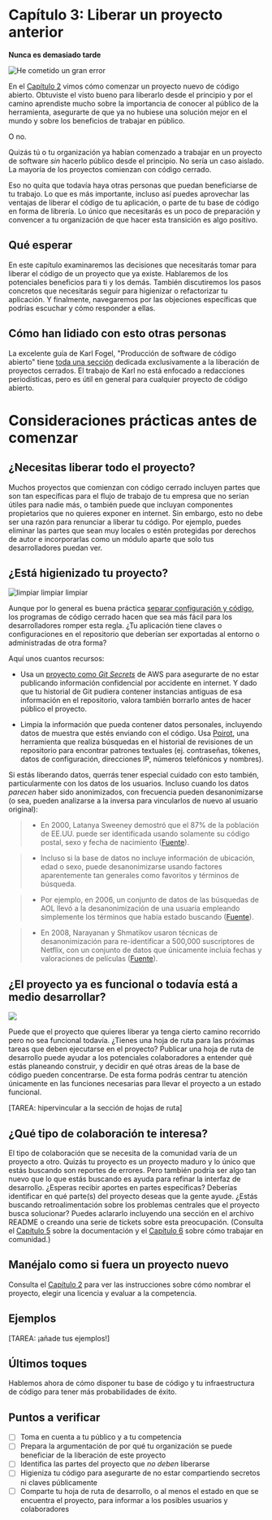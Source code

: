 ﻿# Capítulo 3: Liberar un proyecto anterior

**Nunca es demasiado tarde**

![He cometido un gran error](https://media.opennews.org/fieldguides/open-sourcing/error.jpg)

En el [Capítulo 2](Capitulo02-Empezar-proyecto-nuevo.md) vimos cómo comenzar un proyecto nuevo de código abierto. Obtuviste el visto bueno para liberarlo desde el principio y por el camino aprendiste mucho sobre la importancia de conocer al público de la herramienta, asegurarte de que ya no hubiese una solución mejor en el mundo y sobre los beneficios de trabajar en público.

O no.

Quizás tú o tu organización ya habían comenzado a trabajar en un proyecto de software *sin* hacerlo público desde el principio. No sería un caso aislado. La mayoría de los proyectos comienzan con código cerrado.

Eso no quita que todavía haya otras personas que puedan beneficiarse de tu trabajo. Lo que es más importante, incluso así puedes aprovechar las ventajas de liberar el código de tu aplicación, o parte de tu base de código en forma de librería.  Lo único que necesitarás es un poco de preparación y convencer a tu organización de que hacer esta transición es algo positivo.

## Qué esperar

En este capítulo examinaremos las decisiones que necesitarás tomar para liberar el código de un proyecto que ya existe. Hablaremos de los potenciales beneficios para ti y los demás. También discutiremos los pasos concretos que necesitarás seguir para higienizar o refactorizar tu aplicación. Y finalmente, navegaremos por las objeciones específicas que podrías escuchar y cómo responder a ellas.

## Cómo han lidiado con esto otras personas

La excelente guía de Karl Fogel, "Producción de software de código abierto" tiene [toda una sección](http://producingoss.com/en/opening-closed-projects.html) dedicada exclusivamente a la liberación de proyectos cerrados. El trabajo de Karl no está enfocado a redacciones periodísticas, pero es útil en general para cualquier proyecto de código abierto.

# Consideraciones prácticas antes de comenzar

## ¿Necesitas liberar todo el proyecto? 

Muchos proyectos que comienzan con código cerrado incluyen partes que son tan específicas para el flujo de trabajo de tu empresa que no serían útiles para nadie más, o también puede que incluyan componentes propietarios que no quieres exponer en internet. Sin embargo, esto no debe ser una razón para renunciar a liberar tu código. Por ejemplo, puedes eliminar las partes que sean muy locales o estén protegidas por derechos de autor e incorporarlas como un módulo aparte que solo tus desarrolladores puedan ver. 

## ¿Está higienizado tu proyecto? 

![limpiar limpiar limpiar](https://media.opennews.org/fieldguides/open-sourcing/sanitary.png)

Aunque por lo general es buena práctica [separar configuración y código](https://12factor.net/config), los programas de código cerrado hacen que sea más fácil para los desarrolladores romper esta regla. ¿Tu aplicación tiene claves o configuraciones en el repositorio que deberían ser exportadas al entorno o administradas de otra forma?

Aquí unos cuantos recursos: 

* Usa un [proyecto como *Git Secrets*](https://github.com/awslabs/git-secrets) de AWS para asegurarte de no estar publicando información confidencial por accidente en internet. Y dado que tu historial de Git pudiera contener instancias antiguas de esa información en el repositorio, valora también borrarlo antes de hacer público el proyecto. 

* Limpia la información que pueda contener datos personales, incluyendo datos de muestra que estés enviando con el código. Usa [Poirot](https://github.com/emanuelfeld/poirot), una herramienta que realiza búsquedas en el historial de revisiones de un repositorio para encontrar patrones textuales (ej. contraseñas, tókenes, datos de configuración, direcciones IP, números telefónicos y nombres).

Si estás liberando datos, querrás tener especial cuidado con esto también, particularmente con los datos de los usuarios. Incluso cuando los datos *parecen* haber sido anonimizados, con frecuencia pueden desanonimizarse (o sea, pueden analizarse a la inversa para vincularlos de nuevo al usuario original): 

> * En 2000, Latanya Sweeney demostró que el 87% de la población de EE.UU. puede ser identificada usando solamente su código postal, sexo y fecha de nacimiento ([Fuente](http://dataprivacylab.org/projects/identifiability/paper1.pdf)). 

> * Incluso si la base de datos no incluye información de ubicación, edad o sexo, puede desanonimizarse usando factores aparentemente tan generales como favoritos y términos de búsqueda.

>  * Por ejemplo, en 2006, un conjunto de datos de las búsquedas de AOL llevó a la desanonimización de una usuaria empleando simplemente los términos que había estado buscando ([Fuente](http://www.nytimes.com/2006/08/09/technology/09aol.html)).

>  * En 2008, Narayanan y Shmatikov usaron técnicas de desanonimización para re-identificar a 500,000 suscriptores de Netflix, con un conjunto de datos que únicamente incluía fechas y valoraciones de películas ([Fuente](https://www.cs.cornell.edu/~shmat/shmat_oak08netflix.pdf)).

## ¿El proyecto ya es funcional o todavía está a medio desarrollar?

![](https://media.opennews.org/fieldguides/open-sourcing/makeitfit.gif)

Puede que el proyecto que quieres liberar ya tenga cierto camino recorrido pero no sea funcional todavía. ¿Tienes una hoja de ruta para las próximas tareas que deben ejecutarse en el proyecto? Publicar una hoja de ruta de desarrollo puede ayudar a los potenciales colaboradores a entender qué estás planeando construir, y decidir en qué otras áreas de la base de código pueden concentrarse. De esta forma podrás centrar tu atención únicamente en las funciones necesarias para llevar el proyecto a un estado funcional. 

[TAREA: hipervincular a la sección de hojas de ruta]

## ¿Qué tipo de colaboración te interesa?

El tipo de colaboración que se necesita de la comunidad varía de un proyecto a otro. Quizás tu proyecto es un proyecto maduro y lo único que estás buscando son reportes de errores. Pero también podría ser algo tan nuevo que lo que estás buscando es ayuda para refinar la interfaz de desarrollo. ¿Esperas recibir aportes en partes específicas? Deberías identificar en qué parte(s) del proyecto deseas que la gente ayude. ¿Estás buscando retroalimentación sobre los problemas centrales que el proyecto busca solucionar? Puedes aclararlo incluyendo una sección en el archivo README o creando una serie de tickets sobre esta preocupación. (Consulta el [Capítulo 5](Capitulo05-Documentacion.md) sobre la documentación y el [Capítulo 6](Capitulo06-Comunidad.md) sobre cómo trabajar en comunidad.)

## Manéjalo como si fuera un proyecto nuevo

Consulta el [Capítulo 2](Capitulo02-Empezar-proyecto-nuevo.md) para ver las instrucciones sobre cómo nombrar el proyecto, elegir una licencia y evaluar a la competencia.

## Ejemplos

[TAREA: ¡añade tus ejemplos!]

## Últimos toques

Hablemos ahora de cómo disponer tu base de código y tu infraestructura de código para tener más probabilidades de éxito.

## Puntos a verificar

- [ ] Toma en cuenta a tu público y a tu competencia
- [ ] Prepara la argumentación de por qué tu organización se puede beneficiar de la liberación de este proyecto
- [ ] Identifica las partes del proyecto que *no deben* liberarse
- [ ] Higieniza tu código para asegurarte de no estar compartiendo secretos ni claves públicamente
- [ ] Comparte tu hoja de ruta de desarrollo, o al menos el estado en que se encuentra el proyecto, para informar a los posibles usuarios y colaboradores 
